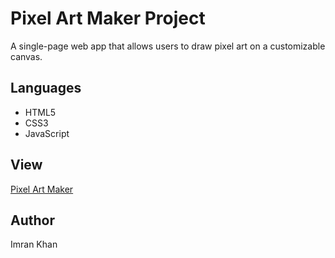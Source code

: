 # Pixel Art Maker Project

A single-page web app that allows users to draw pixel art on a customizable canvas.

## Languages

* HTML5
* CSS3
* JavaScript

## View

<a href="#">Pixel Art Maker</a>

## Author

Imran Khan
